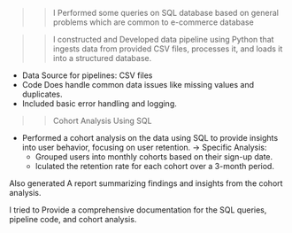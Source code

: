 >> I Performed some queries on SQL database based on general problems which are common to  e-commerce database

>> I constructed and Developed data pipeline using Python that ingests data from provided CSV files, processes it, and loads it into a structured database.
- Data Source for pipelines: CSV files 
- Code Does handle common data issues like missing values and duplicates.
- Included basic error handling and logging.

>> Cohort Analysis Using SQL
-  Performed a cohort analysis on the data using SQL to provide insights into user behavior, focusing on user retention.
-> Specific Analysis:
    -  Grouped users into monthly cohorts based on their sign-up date.
    -  lculated the retention rate for each cohort over a 3-month period.

Also generated A report summarizing findings and insights from the cohort analysis.

I tried to Provide a comprehensive documentation for the SQL queries, pipeline code, and cohort analysis.
